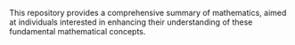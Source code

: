 This repository provides a comprehensive summary of mathematics, aimed at individuals interested in enhancing their understanding of these fundamental mathematical concepts.